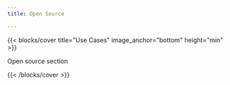 ```yaml
---
title: Open Source

---
```


<!--add blocks of content here to add more sections to the page -->

{{< blocks/cover title="Use Cases" image_anchor="bottom" height="min" >}}

<p class="lead mt-5">Open source section
</p>


{{< /blocks/cover >}}

